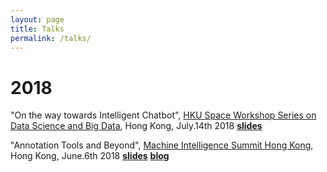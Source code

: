 ```yaml
---
layout: page
title: Talks
permalink: /talks/
---
```



# 2018


"On the way towards Intelligent Chatbot", [HKU Space Workshop Series on Data Science and Big Data](https://www.hkuspace.hku.hk/prog/workshop-series-on-data-science-and-big-data), Hong Kong, July.14th 2018 [**slides**](https://github.com/crownpku/crownpku.github.io/raw/master/slides/201807_%20On_the_way_towards_intelligent_chatbot.pdf)


"Annotation Tools and Beyond", [Machine Intelligence Summit Hong Kong](https://www.re-work.co/events/machine-intelligence-summit-hong-kong-2018), Hong Kong, June.6th 2018 [**slides**](https://github.com/crownpku/crownpku.github.io/raw/master/slides/201806_Guan_Annotation_Tools_and_Beyond.pdf) [**blog**](http://www.crownpku.com//2018/03/15/Annotation-Tools-and-Beyond.html)
